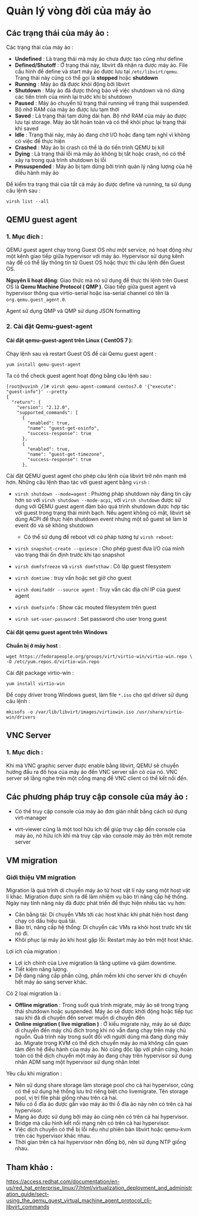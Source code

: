 # Quản lý vòng đời của máy ảo

## Các trạng thái của máy ảo :

Các trạng thái của máy ảo :

- **Undefined** : Là trạng thái mà máy ảo chưa được tạo cũng như define
- **Defined/Shutoff** : Ở trạng thái này, libvirt đã nhận ra được máy ảo. File cấu hình để define và start máy ảo được lưu tại ``/etc/libvirt/qemu``. Trạng thái này cũng có thể gọi là **stopped** hoặc **shutdown**
- **Running** : Máy ảo đã được khỏi động bởi libvirt
- **Shutdown** : Máy ảo đã được thông báo về việc shutdown và nó dừng các tiến trình của mình lại trước khi bị shutdown
- **Paused** : Máy ảo chuyển từ trạng thái running về trạng thái suspended. Bộ nhớ RAM của máy ảo được lưu tạm thời
- **Saved** : Là trạng thái tạm dừng dài hạn. Bộ nhớ RAM của máy ảo được lưu tại storage. Máy ảo tắt hoàn toàn và có thể khôi phục lại trạng thái khi saved
- **Idle** : Trạng thái này, máy ảo đang chờ I/O hoặc đang tạm nghỉ vì không có việc để thực hiện
- **Crashed** : Máy ảo bị crash có thể là do tiến trình QEMU bị kill
- **Dying** : Là trạng thái lỗi mà máy ảo không bị tắt hoặc crash, nó có thể xảy ra trong quá trình shutdown bị lỗi
- **Pmsuspended** : Máy ảo bị tạm dừng bởi trình quản lý năng lượng của hệ điều hành máy ảo

Để kiểm tra trạng thái của tất cả máy ảo được define và running, ta sử dụng câu lệnh sau :

``virsh list --all``

## QEMU guest agent

### 1. Mục đích :

QEMU guest agent chạy trong Guest OS như một service, nó hoạt động như một kênh giao tiếp giữa hypervisor với máy ảo. Hypervisor sử dụng kênh này để có thể lấy thông tin từ Guest OS hoặc thực thi câu lệnh đến Guest OS.

**Nguyên lí hoạt động**: Giao thức mà nó sử dụng để thực thi lệnh trên Guest OS là **Qemu Machine Protocol ( QMP )**. Giao tiếp giữa guest agent và hypervisor thông qua virtio-serial hoặc isa-serial channel có tên là ``org.qemu.guest_agent.0``. 

Agent sử dụng QMP và QMP sử dụng JSON formatting

### 2. Cài đặt Qemu-guest-agent
#### Cài đặt qemu-guest-agent trên Linux ( CentOS 7 ):

Chạy lệnh sau và restart Guest OS để cài Qemu guest agent :

``yum install qemu-guest-agent``

  Ta có thể check guest agent hoạt động bằng câu lệnh sau :

```
[root@vuvinh /]# virsh qemu-agent-command centos7.0 '{"execute": "guest-info"}' --pretty
{
  "return": {
    "version": "2.12.0",
    "supported_commands": [
      {
        "enabled": true,
        "name": "guest-get-osinfo",
        "success-response": true
      },
      {
        "enabled": true,
        "name": "guest-get-timezone",
        "success-response": true
      },
```

Cài đặt QEMU guest agent cho phép câu lệnh của libvirt trở nên mạnh mẽ hơn. Những câu lệnh thao tác với guest agent bằng ``virsh`` : 

- ``virsh shutdown --mode=agent`` : Phương pháp shutdown này đáng tin cậy hơn so với ``virsh shutdown --mode-acpi``, với ``virsh shutdown`` được sử dụng với QEMU guest agent đảm bảo quá trình shutdown được hợp tác với guest trong trạng thái minh bạch. Nếu agent không có mặt, libvirt sẽ dùng ACPI để thực hiện shutdown event nhưng một số guest sẽ làm lơ event đó và sẽ không shutdown

  - Có thể sử dụng để reboot với cú pháp tương tự ``virsh reboot``:

- ``virsh snapshot-create --quiesce`` : Cho phép guest đưa I/O của mình vào trạng thái ổn định trước khi tạo snapshot
- ``virsh domfsfreeze`` và ``virsh domfsthaw`` : Cô lập guest filesystem
- ``virsh domtime`` : truy vấn hoặc set giờ cho guest
- ``virsh domifaddr --source agent`` : Truy vấn các địa chỉ IP của guest agent
- ``virsh domfsinfo`` : Show các mouted filesystem trên guest
- ``virsh set-user-password`` : Set password cho user trong guest

#### Cài đặt qemu guest agent trên Windows

**Chuẩn bị ở máy host** :

``wget https://fedorapeople.org/groups/virt/virtio-win/virtio-win.repo \ -O /etc/yum.repos.d/virtio-win.repo``

Cài đặt package virtio-win : 

``yum install virtio-win`` 

Để copy driver trong Windows guest, làm file ``*.iso`` cho qxl driver sử dụng câu lệnh : 

``mkisofs -o /var/lib/libvirt/images/virtiowin.iso /usr/share/virtio-win/drivers``

## VNC Server

### 1. Mục đích :

Khi mà VNC graphic server được enable bằng libvirt, QEMU sẽ chuyển hướng đầu ra đồ họa của máy ảo đến VNC server sẵn có của nó. VNC server sẽ lằng nghe trên một cổng mạng để VNC client có thể kết nối đến.


## Các phương pháp truy cập console của máy ảo :

- Có thể truy cập console của máy ảo đơn giản nhất bằng cách sử dụng virt-manager

- virt-viewer cũng là một tool hữu ích để giúp truy cập đến console của máy ảo, nó hữu ích khi mà truy cập vào console máy ảo trên một remote server

## VM migration

### Giới thiệu VM migration

Migration là quá trình di chuyển máy ảo từ host vật lí này sang một host vật lí khác. Migration được sinh ra để làm nhiệm vụ bảo trì nâng cấp hệ thống. Ngày nay tính năng này đã được phát triển để thực hiện nhiều tác vụ hơn:

- Cân bằng tải: Di chuyển VMs tới các host khác khi phát hiện host đang chạy có dấu hiệu quá tải.
- Bảo trì, nâng cấp hệ thống: Di chuyển các VMs ra khỏi host trước khi tắt nó đi.
- Khôi phục lại máy ảo khi host gặp lỗi: Restart máy ảo trên một host khác.

Lợi ích của migration : 

- Lợi ích chính của Live migration là tăng uptime và giảm downtime.
- Tiết kiệm năng lượng.
- Dễ dàng nâng cấp phần cứng, phần mềm khi cho server khi di chuyển hết máy ảo sang server khác.

Có 2 loại migration là : 

- **Offline migration** : Trong suốt quá trình migrate, máy ảo sẽ trong trạng thái shutdown hoặc suspended. Máy ảo sẽ được khởi động hoặc tiếp tục sau khi đã di chuyển đến server muốn di chuyển đến
- **Online migration ( live migration )** : Ở kiểu migrate này, máy ảo sẽ được di chuyển đến máy chủ đích trong khi nó vẫn đang chạy trên máy chủ nguồn. Quá trình này trong suốt đối với người dùng mà đang dùng máy ảo. Migrate trong KVM có thể dịch chuyển máy ảo mà không cần quan tâm đến hệ điều hành của máy ảo. Nó cũng độc lập với phần cứng, hoàn toàn có thể dịch chuyển một máy ảo đang chạy trên hypervisor sử dụng nhân ADM sang một hypervisor sử dụng nhân Intel

Yêu cầu khi migration :

- Nên sử dụng share storage làm storage pool cho cả hai hypervisor, cũng có thể sử dụng hệ thống lưu trữ riêng biệt cho livemigrate. Tên storage pool, vị trí file phải giống nhau trên cả hai.
- Nếu có ổ đĩa ảo được gắn vào máy ảo thì ổ đĩa ảo này nên có trên cả hai hypervisor.
- Mạng ảo được sử dụng bởi máy ảo cũng nên có trên cả hai hypervisor.
- Bridge mà cấu hình kết nối mạng nên có trên cả hai hypervisor.
- Việc dịch chuyển có thể bị lỗi nếu như phiên bản libvirt hoặc qemu-kvm trên các hypervisor khác nhau.
- Thời gian trên cả hai hypervisor nên đồng bộ, nên sử dụng NTP giống nhau.

## Tham khảo :

https://access.redhat.com/documentation/en-us/red_hat_enterprise_linux/7/html/virtualization_deployment_and_administration_guide/sect-using_the_qemu_guest_virtual_machine_agent_protocol_cli-libvirt_commands

